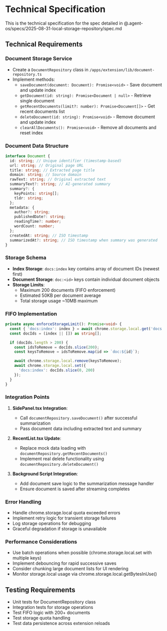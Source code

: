 # Technical Specification

This is the technical specification for the spec detailed in @.agent-os/specs/2025-08-31-local-storage-repository/spec.md

## Technical Requirements

### Document Storage Service

- Create a `DocumentRepository` class in `/apps/extension/lib/document-repository.ts`
- Implement methods:
  - `saveDocument(document: Document): Promise<void>` - Save document and update index
  - `getDocument(id: string): Promise<Document | null>` - Retrieve single document
  - `getRecentDocuments(limit?: number): Promise<Document[]>` - Get recent documents list
  - `deleteDocument(id: string): Promise<void>` - Remove document and update index
  - `clearAllDocuments(): Promise<void>` - Remove all documents and reset index

### Document Data Structure

```typescript
interface Document {
  id: string; // Unique identifier (timestamp-based)
  url: string; // Original page URL
  title: string; // Extracted page title
  domain: string; // Source domain
  rawText: string; // Original extracted text
  summaryText?: string; // AI-generated summary
  summary?: {
    keyPoints: string[];
    tldr: string;
  };
  metadata: {
    author?: string;
    publishedDate?: string;
    readingTime?: number;
    wordCount: number;
  };
  createdAt: string; // ISO timestamp
  summarizedAt?: string; // ISO timestamp when summary was generated
}
```

### Storage Schema

- **Index Storage**: `docs:index` key contains array of document IDs (newest first)
- **Document Storage**: `doc:<id>` keys contain individual document objects
- **Storage Limits**:
  - Maximum 200 documents (FIFO enforcement)
  - Estimated 50KB per document average
  - Total storage usage ~10MB maximum

### FIFO Implementation

```typescript
private async enforceStorageLimit(): Promise<void> {
  const { 'docs:index': index } = await chrome.storage.local.get('docs:index');
  const docIds = (index || []) as string[];

  if (docIds.length > 200) {
    const idsToRemove = docIds.slice(200);
    const keysToRemove = idsToRemove.map(id => `doc:${id}`);

    await chrome.storage.local.remove(keysToRemove);
    await chrome.storage.local.set({
      'docs:index': docIds.slice(0, 200)
    });
  }
}
```

### Integration Points

1. **SidePanel.tsx Integration**:
   - Call `documentRepository.saveDocument()` after successful summarization
   - Pass document data including extracted text and summary

2. **RecentList.tsx Update**:
   - Replace mock data loading with `documentRepository.getRecentDocuments()`
   - Implement real delete functionality using `documentRepository.deleteDocument()`

3. **Background Script Integration**:
   - Add document save logic to the summarization message handler
   - Ensure document is saved after streaming completes

### Error Handling

- Handle chrome.storage.local quota exceeded errors
- Implement retry logic for transient storage failures
- Log storage operations for debugging
- Graceful degradation if storage is unavailable

### Performance Considerations

- Use batch operations when possible (chrome.storage.local.set with multiple keys)
- Implement debouncing for rapid successive saves
- Consider chunking large document lists for UI rendering
- Monitor storage.local usage via chrome.storage.local.getBytesInUse()

## Testing Requirements

- Unit tests for DocumentRepository class
- Integration tests for storage operations
- Test FIFO logic with 200+ documents
- Test storage quota handling
- Test data persistence across extension reloads
